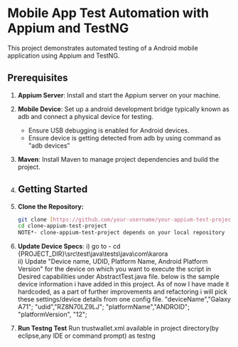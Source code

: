 # Mobile App Test Automation with Appium and TestNG

This project demonstrates automated testing of a Android mobile application using Appium and TestNG.

## Prerequisites

1. **Appium Server**: Install and start the Appium server on your machine.

2. **Mobile Device**: Set up a android development bridge typically known as adb and connect a physical device for testing.
   - Ensure USB debugging is enabled for Android devices.
   - Ensure device is getting detected from adb by using command as "adb devices"

3. **Maven**: Install Maven to manage project dependencies and build the project.

4. ## Getting Started

1. **Clone the Repository:**
   ```bash
   git clone [https://github.com/your-username/your-appium-test-project.git](https://github.com/Karan-QA/AppiumProject.git
   cd clone-appium-test-project
   NOTE*- clone-appium-test-project depends on your local repository

2. **Update Device Specs**:
   i) go to - cd {PROJECT_DIR}\src\test\java\tests\java\com\karora\
   ii) Update "Device name, UDID, Platform Name, Android Platform Version" for the device on which you want to execute the script in Desired capabilities under AbstractTest.java file. below is the sample device information i have added in this project. As of now I have made it hardcoded, as a part of further improvements and refactoring i will pick these settings/device details from one config file.
"deviceName","Galaxy A71";
"udid","RZ8N70LZ9LJ";
"platformName","ANDROID";
"platformVersion", "12";

3. **Run Testng Test**
    Run trustwallet.xml available in project directory(by eclipse,any IDE or command prompt) as testng
